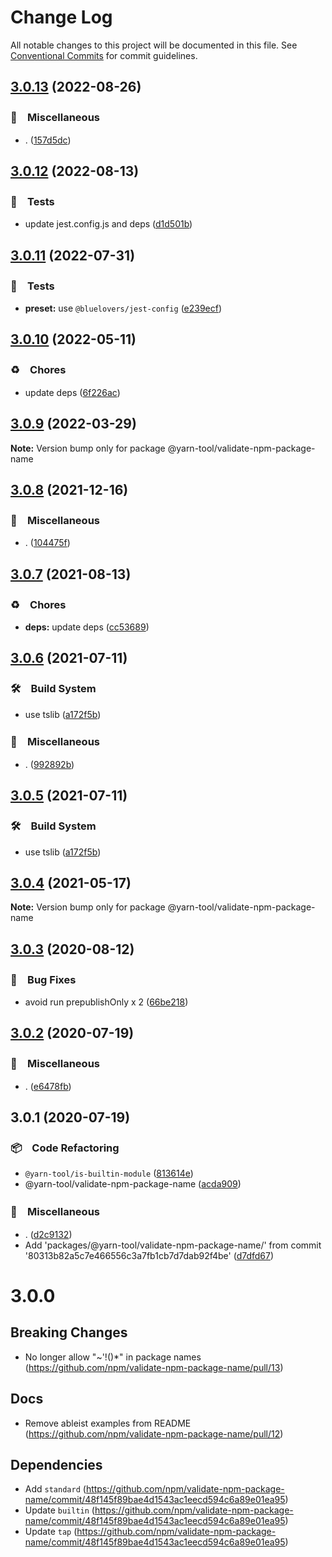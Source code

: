 # Change Log

All notable changes to this project will be documented in this file.
See [Conventional Commits](https://conventionalcommits.org) for commit guidelines.

## [3.0.13](https://github.com/bluelovers/ws-yarn-workspaces/compare/@yarn-tool/validate-npm-package-name@3.0.12...@yarn-tool/validate-npm-package-name@3.0.13) (2022-08-26)



### 🔖　Miscellaneous

* . ([157d5dc](https://github.com/bluelovers/ws-yarn-workspaces/commit/157d5dc8959261d9326f6e633987182898ae9670))



## [3.0.12](https://github.com/bluelovers/ws-yarn-workspaces/compare/@yarn-tool/validate-npm-package-name@3.0.11...@yarn-tool/validate-npm-package-name@3.0.12) (2022-08-13)


### 🚨　Tests

* update jest.config.js and deps ([d1d501b](https://github.com/bluelovers/ws-yarn-workspaces/commit/d1d501ba059130bd8f90e6eaa266084110698011))





## [3.0.11](https://github.com/bluelovers/ws-yarn-workspaces/compare/@yarn-tool/validate-npm-package-name@3.0.10...@yarn-tool/validate-npm-package-name@3.0.11) (2022-07-31)


### 🚨　Tests

* **preset:** use `@bluelovers/jest-config` ([e239ecf](https://github.com/bluelovers/ws-yarn-workspaces/commit/e239ecf606d82930c6036ec1241bf3b4a1095423))





## [3.0.10](https://github.com/bluelovers/ws-yarn-workspaces/compare/@yarn-tool/validate-npm-package-name@3.0.9...@yarn-tool/validate-npm-package-name@3.0.10) (2022-05-11)


### ♻️　Chores

* update deps ([6f226ac](https://github.com/bluelovers/ws-yarn-workspaces/commit/6f226acfd22f0b213eaa8a84886f8391284b1fcf))





## [3.0.9](https://github.com/bluelovers/ws-yarn-workspaces/compare/@yarn-tool/validate-npm-package-name@3.0.8...@yarn-tool/validate-npm-package-name@3.0.9) (2022-03-29)

**Note:** Version bump only for package @yarn-tool/validate-npm-package-name





## [3.0.8](https://github.com/bluelovers/ws-yarn-workspaces/compare/@yarn-tool/validate-npm-package-name@3.0.7...@yarn-tool/validate-npm-package-name@3.0.8) (2021-12-16)


### 🔖　Miscellaneous

* . ([104475f](https://github.com/bluelovers/ws-yarn-workspaces/commit/104475f2baa62e53dcc4cd6f3fb3a425cba1c88d))





## [3.0.7](https://github.com/bluelovers/ws-yarn-workspaces/compare/@yarn-tool/validate-npm-package-name@3.0.6...@yarn-tool/validate-npm-package-name@3.0.7) (2021-08-13)


### ♻️　Chores

* **deps:** update deps ([cc53689](https://github.com/bluelovers/ws-yarn-workspaces/commit/cc53689dadd1334672807d4737c0e6400b15aba0))





## [3.0.6](https://github.com/bluelovers/ws-yarn-workspaces/compare/@yarn-tool/validate-npm-package-name@3.0.4...@yarn-tool/validate-npm-package-name@3.0.6) (2021-07-11)


### 🛠　Build System

* use tslib ([a172f5b](https://github.com/bluelovers/ws-yarn-workspaces/commit/a172f5b85b6b74256ebc8707435e0756adfd533a))


### 🔖　Miscellaneous

* . ([992892b](https://github.com/bluelovers/ws-yarn-workspaces/commit/992892bbf110cad2a8ee559521fc64506700e228))





## [3.0.5](https://github.com/bluelovers/ws-yarn-workspaces/compare/@yarn-tool/validate-npm-package-name@3.0.4...@yarn-tool/validate-npm-package-name@3.0.5) (2021-07-11)


### 🛠　Build System

* use tslib ([a172f5b](https://github.com/bluelovers/ws-yarn-workspaces/commit/a172f5b85b6b74256ebc8707435e0756adfd533a))





## [3.0.4](https://github.com/bluelovers/ws-yarn-workspaces/compare/@yarn-tool/validate-npm-package-name@3.0.3...@yarn-tool/validate-npm-package-name@3.0.4) (2021-05-17)

**Note:** Version bump only for package @yarn-tool/validate-npm-package-name





## [3.0.3](https://github.com/bluelovers/ws-yarn-workspaces/compare/@yarn-tool/validate-npm-package-name@3.0.2...@yarn-tool/validate-npm-package-name@3.0.3) (2020-08-12)


### 🐛　Bug Fixes

* avoid run prepublishOnly x 2 ([66be218](https://github.com/bluelovers/ws-yarn-workspaces/commit/66be2186a617129e9c9594882ef2ccfa843c6a24))





## [3.0.2](https://github.com/bluelovers/ws-yarn-workspaces/compare/@yarn-tool/validate-npm-package-name@3.0.1...@yarn-tool/validate-npm-package-name@3.0.2) (2020-07-19)


### 🔖　Miscellaneous

* . ([e6478fb](https://github.com/bluelovers/ws-yarn-workspaces/commit/e6478fb9e579ca2eb0315141a5aa05b0b86a1b07))





## 3.0.1 (2020-07-19)


### 📦　Code Refactoring

* `@yarn-tool/is-builtin-module` ([813614e](https://github.com/bluelovers/ws-yarn-workspaces/commit/813614e2d60d4d05558368af2b03f074580c3c72))
* @yarn-tool/validate-npm-package-name ([acda909](https://github.com/bluelovers/ws-yarn-workspaces/commit/acda9091923a890da8743c05b6f63203de68d0b5))


### 🔖　Miscellaneous

* . ([d2c9132](https://github.com/bluelovers/ws-yarn-workspaces/commit/d2c9132a20002352b271d6dc7acaf21983586fcb))
* Add 'packages/@yarn-tool/validate-npm-package-name/' from commit '80313b82a5c7e466556c3a7fb1cb7d7dab92f4be' ([d7dfd67](https://github.com/bluelovers/ws-yarn-workspaces/commit/d7dfd670b1d27a765ec602c7333f36439cd56391))





# 3.0.0

## Breaking Changes

- No longer allow "~'!()*" in package names (https://github.com/npm/validate-npm-package-name/pull/13)

## Docs

- Remove ableist examples from README (https://github.com/npm/validate-npm-package-name/pull/12)

## Dependencies

- Add `standard` (https://github.com/npm/validate-npm-package-name/commit/48f145f89bae4d1543ac1eecd594c6a89e01ea95)
- Update `builtin` (https://github.com/npm/validate-npm-package-name/commit/48f145f89bae4d1543ac1eecd594c6a89e01ea95)
- Update `tap` (https://github.com/npm/validate-npm-package-name/commit/48f145f89bae4d1543ac1eecd594c6a89e01ea95)
